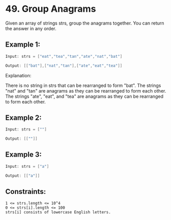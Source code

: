 # 49. Group Anagrams

Given an array of strings strs, group the 
anagrams together. You can return the answer in any order.

 

## Example 1:

```c
Input: strs = ["eat","tea","tan","ate","nat","bat"]

Output: [["bat"],["nat","tan"],["ate","eat","tea"]]

```

Explanation:

There is no string in strs that can be rearranged to form "bat".
The strings "nat" and "tan" are anagrams as they can be rearranged to form each other.
The strings "ate", "eat", and "tea" are anagrams as they can be rearranged to form each other.

## Example 2:

```c
Input: strs = [""]

Output: [[""]]
```


## Example 3:

```c
Input: strs = ["a"]

Output: [["a"]]
```
 

## Constraints:

```
1 <= strs.length <= 10^4
0 <= strs[i].length <= 100
strs[i] consists of lowercase English letters.
```